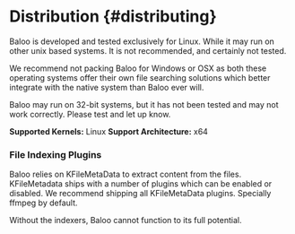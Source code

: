 # Distribution {#distributing}

Baloo is developed and tested exclusively for Linux. While it may run on other
unix based systems. It is not recommended, and certainly not tested.

We recommend not packing Baloo for Windows or OSX as both these operating
systems offer their own file searching solutions which better integrate with
the native system than Baloo ever will.

Baloo may run on 32-bit systems, but it has not been tested and may not work
correctly. Please test and let up know.

**Supported Kernels:** Linux
**Support Architecture:** x64

### File Indexing Plugins

Baloo relies on KFileMetaData to extract content from the files. KFileMetadata
ships with a number of plugins which can be enabled or disabled. We recommend
shipping all KFileMetaData plugins. Specially ffmpeg by default.

Without the indexers, Baloo cannot function to its full potential.
